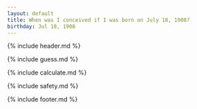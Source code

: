 ```yaml
---
layout: default
title: When was I conceived if I was born on July 18, 1908?
birthday: Jul 18, 1908
---
```


{% include header.md %}

{% include guess.md %}

{% include calculate.md %}

{% include safety.md %}

{% include footer.md %}



